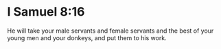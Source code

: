 # I Samuel 8:16

He will take your male servants and female servants and the best of your young men and your donkeys, and put them to his work.
